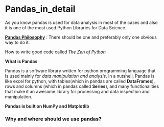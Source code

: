 # Pandas_in_detail
As you know pandas is used for data analysis in most of the cases and also it is one of the most used Python Libraries for Data Science.

[**Pandas Philosophy**](https://tomaugspurger.github.io/pandas-moral-philosophy.html) : There should be one and preferably only one obvious way to do it.

How to write good code called [*The Zen of Python*](https://www.python.org/dev/peps/pep-0020/)

**What is Pandas**

Pandas is a software library written for python programming language that is used mainly for *data manipulation and analysis*. In a nutshell, Pandas is like excel for python, with tables(which in pandas are called **DataFrames**), rows and columns (which in pandas called **Series**), and many functionalities that make it an awesome library for processing and data inspection and manipulation.

**Pandas is built on NumPy and Matplotlib**

### Why and where should we use pandas?
